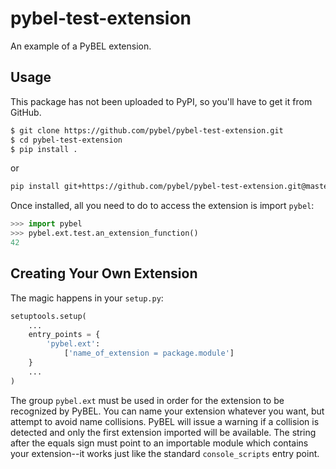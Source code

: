 # pybel-test-extension

An example of a PyBEL extension.

## Usage

This package has not been uploaded to PyPI, so you'll have to get it from GitHub.

```sh
$ git clone https://github.com/pybel/pybel-test-extension.git
$ cd pybel-test-extension
$ pip install .
```

or

```sh
pip install git+https://github.com/pybel/pybel-test-extension.git@master
```

Once installed, all you need to do to access the extension is import `pybel`:

```python
>>> import pybel
>>> pybel.ext.test.an_extension_function()
42
```

## Creating Your Own Extension

The magic happens in your `setup.py`:

```python
setuptools.setup(
    ...
    entry_points = {
        'pybel.ext':
            ['name_of_extension = package.module']
    }
    ...
)
```

The group `pybel.ext` must be used in order for the extension to be recognized by PyBEL. You can name your extension whatever you want, but attempt to avoid name collisions. PyBEL will issue a warning if a collision is detected and only the first extension imported will be available. The string after the equals sign must point to an importable module which contains your extension--it works just like the standard `console_scripts` entry point.

